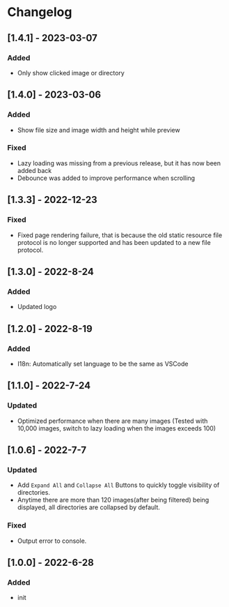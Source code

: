 # Changelog

## [1.4.1] - 2023-03-07

### Added

- Only show clicked image or directory

## [1.4.0] - 2023-03-06

### Added

- Show file size and image width and height while preview

### Fixed

- Lazy loading was missing from a previous release, but it has now been added back
- Debounce was added to improve performance when scrolling

## [1.3.3] - 2022-12-23

### Fixed

- Fixed page rendering failure, that is because the old static resource file protocol is no longer supported and has been updated to a new file protocol.

## [1.3.0] - 2022-8-24

### Added

- Updated logo

## [1.2.0] - 2022-8-19

### Added

- I18n: Automatically set language to be the same as VSCode

## [1.1.0] - 2022-7-24

### Updated

- Optimized performance when there are many images (Tested with 10,000 images, switch to lazy loading when the images exceeds 100)

## [1.0.6] - 2022-7-7

### Updated

- Add `Expand All` and `Collapse All` Buttons to quickly toggle visibility of directories.
- Anytime there are more than 120 images(after being filtered) being displayed, all directories are collapsed by default.

### Fixed

- Output error to console.

## [1.0.0] - 2022-6-28

### Added

- init
